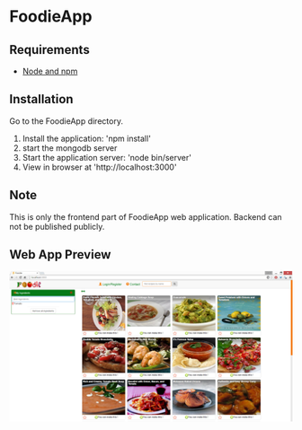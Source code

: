 # FoodieApp
## Requirements

- [Node and npm](http://nodejs.org)

## Installation
Go to the FoodieApp directory.

1. Install the application: 'npm install'
2. start the mongodb server
2. Start the application server: 'node bin/server'
3. View in browser at 'http://localhost:3000'

## Note
This is only the frontend part of FoodieApp web application.
Backend can not be published publicly.

## Web App Preview
![result](public/images/foo1.png)
